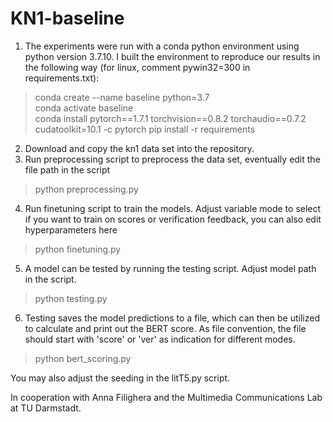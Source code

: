 # KN1-baseline

1. The experiments were run with a conda python environment using python version 3.7.10.
   I built the environment to reproduce our results in the following way (for linux, comment pywin32=300 in requirements.txt):
> conda create --name baseline python=3.7   
> conda activate baseline  
> conda install pytorch==1.7.1 torchvision==0.8.2 torchaudio==0.7.2 cudatoolkit=10.1 -c pytorch
> pip install -r requirements
2. Download and copy the kn1 data set into the repository.
3. Run preprocessing script to preprocess the data set, eventually edit the file path in the script
> python preprocessing.py
4. Run finetuning script to train the models. Adjust variable mode to select if you want to train on scores or verification feedback, you can also edit hyperparameters here
> python finetuning.py
5. A model can be tested by running the testing script. Adjust model path in the script.
> python testing.py
6. Testing saves the model predictions to a file, which can then be utilized to calculate and print out the BERT score. As file convention, the file should start with 'score' or 'ver' as indication for different modes.
> python bert_scoring.py

You may also adjust the seeding in the litT5.py script.

In cooperation with Anna Filighera and the Multimedia Communications Lab at TU Darmstadt.